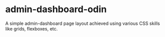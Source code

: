 # admin-dashboard-odin
A simple admin-dashboard page layout achieved using various CSS skills like grids, flexboxes, etc.
